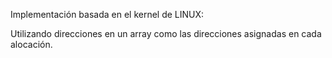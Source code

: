 Implementación basada en el kernel de LINUX:

Utilizando direcciones en un array como las direcciones asignadas en cada alocación.
